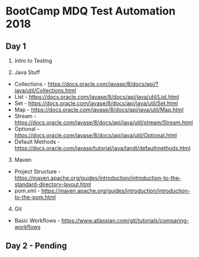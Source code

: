# BootCamp MDQ Test Automation 2018

## Day 1

1. Intro to Testing

2. Java Stuff
- Collections - https://docs.oracle.com/javase/8/docs/api/?java/util/Collections.html
- List - https://docs.oracle.com/javase/8/docs/api/java/util/List.html
- Set - https://docs.oracle.com/javase/8/docs/api/java/util/Set.html
- Map - https://docs.oracle.com/javase/8/docs/api/java/util/Map.html
- Stream - https://docs.oracle.com/javase/8/docs/api/java/util/stream/Stream.html
- Optional - https://docs.oracle.com/javase/8/docs/api/java/util/Optional.html
- Default Methods - https://docs.oracle.com/javase/tutorial/java/IandI/defaultmethods.html

3. Maven
- Project Structure - https://maven.apache.org/guides/introduction/introduction-to-the-standard-directory-layout.html
- pom.xml - https://maven.apache.org/guides/introduction/introduction-to-the-pom.html

4. Git
- Basic Workflows - https://www.atlassian.com/git/tutorials/comparing-workflows

## Day 2 - Pending

